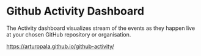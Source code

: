 # Github Activity Dashboard

The Activity dashboard visualizes stream of the events as they happen live at your chosen GitHub repository or organisation.

<https://arturopala.github.io/github-activity/>

